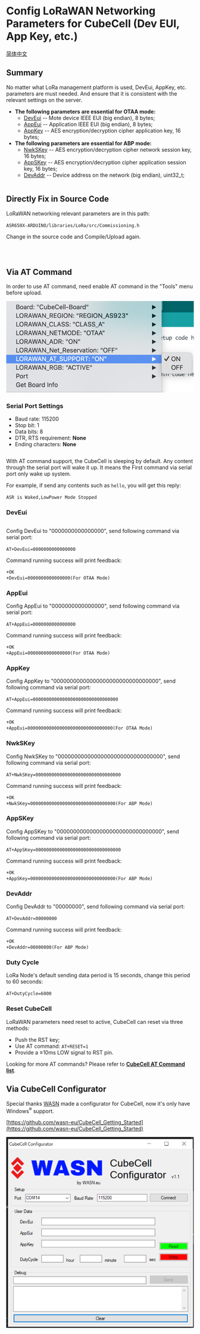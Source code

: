 # Config LoRaWAN Networking Parameters for CubeCell (Dev EUI, App Key, etc.)
[简体中文](https://heltec-automation.readthedocs.io/zh_CN/latest/cubecell/lorawan/config_parameter.html)
## Summary

No matter what LoRa management platform is used, DevEui, AppKey, etc. parameters are must needed. And ensure that it is consistent with the relevant settings on the server.

- **The following parameters are essential for OTAA mode:**
  - [DevEui](#deveui) -- Mote device IEEE EUI (big endian), 8 bytes;
  - [AppEui](#appeui) -- Application IEEE EUI (big endian), 8 bytes;
  - [AppKey](appkey) -- AES encryption/decryption cipher application key, 16 bytes;
- **The following parameters are essential for ABP mode:**
  - [NwkSKey](#nwkskey) -- AES encryption/decryption cipher network session key, 16 bytes;
  - [AppSKey](#appskey) -- AES encryption/decryption cipher application session key, 16 bytes;
  - [DevAddr](#devaddr) -- Device address on the network (big endian), uint32_t;

``` Tip:: There are three methods to configuration LoRaWAN networking parameters, choose one of them.

```

## Directly Fix in Source Code

LoRaWAN networking relevant parameters are in this path:

`ASR650X-ARDUINO/libraries/LoRa/src/Commissioning.h`

Change in the source code and Compile/Upload again.

&nbsp;

``` Note:: The follows two methods need AT-Command enable.

```

## Via AT Command

In order to use AT command, need enable AT command in the "Tools" menu before upload.

![](img/config_parameter/01.png)

### Serial Port Settings

- Baud rate: 115200
- Stop bit: 1
- Data bits: 8
- DTR, RTS requirement: **None**
- Ending characters: **None**

``` Note:: Make sure there is NO ending characters or new line in you serial monitor config!

```

With AT command support, the CubeCell is sleeping by default. Any content through the serial port will wake it up. It means the First command via serial port only wake up system.

For example, if send any contents such as `hello`, you will get this reply:

`ASR is Waked,LowPower Mode Stopped`

### DevEui

``` Tip:: We take all zero just for example

```

Config DevEui to "0000000000000000", send following command via serial port:

`AT+DevEui=0000000000000000`

Command running success will print feedback: 

```
+OK
+DevEui=0000000000000000(For OTAA Mode)
```

### AppEui

Config AppEui to "0000000000000000", send following command via serial port:

`AT+AppEui=0000000000000000`

Command running success will print feedback: 

```
+OK
+AppEui=0000000000000000(For OTAA Mode)
```

### AppKey

Config AppKey to "00000000000000000000000000000000", send following command via serial port:

`AT+AppEui=00000000000000000000000000000000`

Command running success will print feedback: 

```
+OK
+AppEui=00000000000000000000000000000000(For OTAA Mode)
```

### NwkSKey

Config NwkSKey to "00000000000000000000000000000000", send following command via serial port:

`AT+NwkSKey=00000000000000000000000000000000`

Command running success will print feedback: 

```
+OK
+NwkSKey=00000000000000000000000000000000(For ABP Mode)
```

### AppSKey

Config AppSKey to "00000000000000000000000000000000", send following command via serial port:

`AT+AppSKey=00000000000000000000000000000000`

Command running success will print feedback: 

```
+OK
+AppSKey=00000000000000000000000000000000(For ABP Mode)
```

### DevAddr

Config DevAddr to "00000000", send following command via serial port:

`AT+DevAddr=00000000`

Command running success will print feedback: 

```
+OK
+DevAddr=00000000(For ABP Mode)
```

### Duty Cycle

LoRa Node's default sending data period is 15 seconds, change this period to 60 seconds:

`AT+DutyCycle=6000`

### Reset CubeCell

LoRaWAN parameters need reset to active, CubeCell can reset via three methods:

- Push the RST key;
- Use AT command: `AT+RESET=1`
- Provide a ≥10ms LOW signal to RST pin.

Looking for more AT commands? Please refer to **[CubeCell AT Command list](https://resource.heltec.cn/download/CubeCell/AT_Command_list/CubeCell_Series_AT_Command_User_Manual_V0.3.pdf)**.



## Via CubeCell Configurator

Special thanks [WASN](https://github.com/wasn-eu) made a configurator for CubeCell, now it's only have Windows<sup>®</sup> support.

[https://github.com/wasn-eu/CubeCell_Getting_Started](https://github.com/wasn-eu/CubeCell_Getting_Started)

![](img/config_parameter/02.png)

